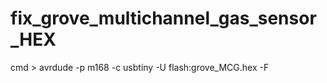 # fix_grove_multichannel_gas_sensor_HEX

cmd > avrdude -p m168 -c usbtiny -U flash:grove_MCG.hex -F
